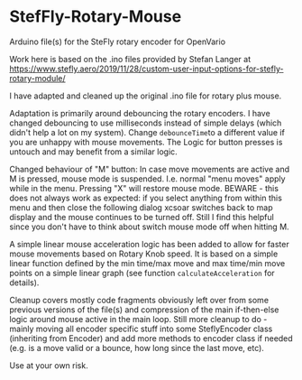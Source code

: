 # StefFly-Rotary-Mouse
Arduino file(s) for the SteFly rotary encoder for OpenVario

Work here is based on the .ino files provided by Stefan Langer at https://www.stefly.aero/2019/11/28/custom-user-input-options-for-stefly-rotary-module/

I have adapted and cleaned up the original .ino file for rotary plus mouse. 

Adaptation is primarily around debouncing the rotary encoders. I have changed debouncing to use milliseconds instead of simple delays (which didn't help
a lot on my system). Change `debounceTime`to a different value if you are unhappy with mouse movements. The Logic for button presses is untouch and may
benefit from a similar logic.

Changed behaviour of "M" button:
In case move movements are active and M is pressed, mouse mode is suspended. I.e. normal "menu moves" apply while in the menu. Pressing "X" will restore
mouse mode. BEWARE - this does not always work as expected: if you select anything from within this menu and then close the following dialog xcsoar
switches back to map display and the mouse continues to be turned off. Still I find this helpful since you don't have to think about switch mouse mode off
when hitting M.

A simple linear mouse acceleration logic has been added to allow for faster mouse movements based on Rotary Knob speed. It is based on a simple
linear function defined by the min time/max move and max time/min move points on a simple linear graph (see function `calculateAcceleration` for details).

Cleanup covers mostly code fragments obviously left over from some previous versions of the file(s) and compression of the main if-then-else logic around
mouse active in the main loop. Still more cleanup to do - mainly moving all encoder specific stuff into some SteflyEncoder class (inheriting from Encoder)
and add more methods to encoder class if needed (e.g. is a move valid or a bounce, how long since the last move, etc).

Use at your own risk.
